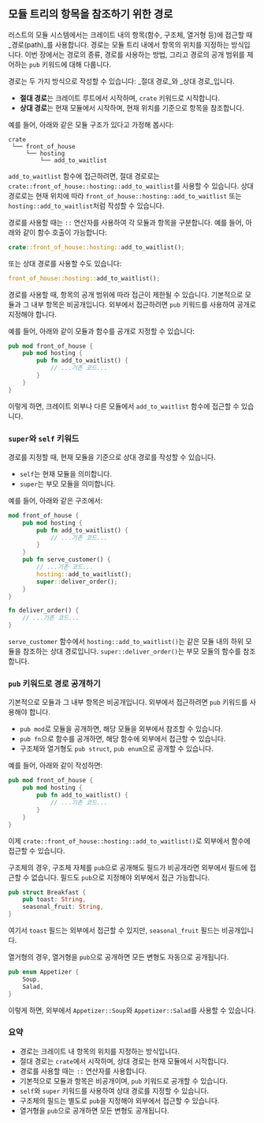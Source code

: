 ## 모듈 트리의 항목을 참조하기 위한 경로

러스트의 모듈 시스템에서는 크레이트 내의 항목(함수, 구조체, 열거형 등)에 접근할 때 _경로(path)_를 사용합니다. 경로는 모듈 트리 내에서 항목의 위치를 지정하는 방식입니다. 이번 장에서는 경로의 종류, 경로를 사용하는 방법, 그리고 경로의 공개 범위를 제어하는 `pub` 키워드에 대해 다룹니다.

경로는 두 가지 방식으로 작성할 수 있습니다: _절대 경로_와 _상대 경로_입니다.

- **절대 경로**는 크레이트 루트에서 시작하며, `crate` 키워드로 시작합니다.
- **상대 경로**는 현재 모듈에서 시작하며, 현재 위치를 기준으로 항목을 참조합니다.

예를 들어, 아래와 같은 모듈 구조가 있다고 가정해 봅시다:

```text
crate
 └── front_of_house
     └── hosting
         └── add_to_waitlist
```

`add_to_waitlist` 함수에 접근하려면, 절대 경로로는 `crate::front_of_house::hosting::add_to_waitlist`를 사용할 수 있습니다. 상대 경로로는 현재 위치에 따라 `front_of_house::hosting::add_to_waitlist` 또는 `hosting::add_to_waitlist`처럼 작성할 수 있습니다.

경로를 사용할 때는 `::` 연산자를 사용하여 각 모듈과 항목을 구분합니다. 예를 들어, 아래와 같이 함수 호출이 가능합니다:

```rust
crate::front_of_house::hosting::add_to_waitlist();
```

또는 상대 경로를 사용할 수도 있습니다:

```rust
front_of_house::hosting::add_to_waitlist();
```

경로를 사용할 때, 항목의 공개 범위에 따라 접근이 제한될 수 있습니다. 기본적으로 모듈과 그 내부 항목은 비공개입니다. 외부에서 접근하려면 `pub` 키워드를 사용하여 공개로 지정해야 합니다.

예를 들어, 아래와 같이 모듈과 함수를 공개로 지정할 수 있습니다:

```rust
pub mod front_of_house {
    pub mod hosting {
        pub fn add_to_waitlist() {
            // ...기존 코드...
        }
    }
}
```

이렇게 하면, 크레이트 외부나 다른 모듈에서 `add_to_waitlist` 함수에 접근할 수 있습니다.

### `super`와 `self` 키워드

경로를 지정할 때, 현재 모듈을 기준으로 상대 경로를 작성할 수 있습니다.  
- `self`는 현재 모듈을 의미합니다.
- `super`는 부모 모듈을 의미합니다.

예를 들어, 아래와 같은 구조에서:

```rust
mod front_of_house {
    pub mod hosting {
        pub fn add_to_waitlist() {
            // ...기존 코드...
        }
    }
    pub fn serve_customer() {
        // ...기존 코드...
        hosting::add_to_waitlist();
        super::deliver_order();
    }
}

fn deliver_order() {
    // ...기존 코드...
}
```

`serve_customer` 함수에서 `hosting::add_to_waitlist()`는 같은 모듈 내의 하위 모듈을 참조하는 상대 경로입니다. `super::deliver_order()`는 부모 모듈의 함수를 참조합니다.

### `pub` 키워드로 경로 공개하기

기본적으로 모듈과 그 내부 항목은 비공개입니다. 외부에서 접근하려면 `pub` 키워드를 사용해야 합니다.  
- `pub mod`로 모듈을 공개하면, 해당 모듈을 외부에서 참조할 수 있습니다.
- `pub fn`으로 함수를 공개하면, 해당 함수에 외부에서 접근할 수 있습니다.
- 구조체와 열거형도 `pub struct`, `pub enum`으로 공개할 수 있습니다.

예를 들어, 아래와 같이 작성하면:

```rust
pub mod front_of_house {
    pub mod hosting {
        pub fn add_to_waitlist() {
            // ...기존 코드...
        }
    }
}
```

이제 `crate::front_of_house::hosting::add_to_waitlist()`로 외부에서 함수에 접근할 수 있습니다.

구조체의 경우, 구조체 자체를 `pub`으로 공개해도 필드가 비공개라면 외부에서 필드에 접근할 수 없습니다. 필드도 `pub`으로 지정해야 외부에서 접근 가능합니다.

```rust
pub struct Breakfast {
    pub toast: String,
    seasonal_fruit: String,
}
```

여기서 `toast` 필드는 외부에서 접근할 수 있지만, `seasonal_fruit` 필드는 비공개입니다.

열거형의 경우, 열거형을 `pub`으로 공개하면 모든 변형도 자동으로 공개됩니다.

```rust
pub enum Appetizer {
    Soup,
    Salad,
}
```

이렇게 하면, 외부에서 `Appetizer::Soup`와 `Appetizer::Salad`를 사용할 수 있습니다.

### 요약

- 경로는 크레이트 내 항목의 위치를 지정하는 방식입니다.
- 절대 경로는 `crate`에서 시작하며, 상대 경로는 현재 모듈에서 시작합니다.
- 경로를 사용할 때는 `::` 연산자를 사용합니다.
- 기본적으로 모듈과 항목은 비공개이며, `pub` 키워드로 공개할 수 있습니다.
- `self`와 `super` 키워드를 사용하여 상대 경로를 지정할 수 있습니다.
- 구조체의 필드는 별도로 `pub`을 지정해야 외부에서 접근할 수 있습니다.
- 열거형을 `pub`으로 공개하면 모든 변형도 공개됩니다.
